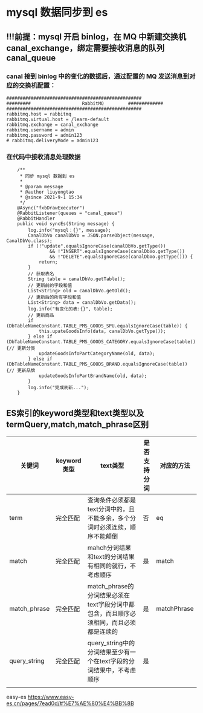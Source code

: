 # mysql 数据同步到 es

## !!!前提：mysql 开启 binlog，在 MQ 中新建交换机 canal_exchange，绑定需要接收消息的队列 canal_queue 

### canal 接到 binlog 中的变化的数据后，通过配置的 MQ 发送消息到对应的交换机配置：

```properties
##################################################
#########                   RabbitMQ         #############
##################################################
rabbitmq.host = rabbitmq
rabbitmq.virtual.host = /learn-default
rabbitmq.exchange = canal_exchange
rabbitmq.username = admin
rabbitmq.password = admin123
# rabbitmq.deliveryMode = admin123

```

### 在代码中接收消息处理数据
```
    /**
     * 同步 mysql 数据到 es
     *
     * @param message
     * @author liuyongtao
     * @since 2021-9-1 15:34
     */
    @Async("fxbDrawExecutor")
    @RabbitListener(queues = "canal_queue")
    @RabbitHandler
    public void syncEs(String message) {
        log.info("mysql：{}", message);
        CanalDbVo canalDbVo = JSON.parseObject(message, CanalDbVo.class);
        if (!"update".equalsIgnoreCase(canalDbVo.getType())
                && !"INSERT".equalsIgnoreCase(canalDbVo.getType())
                && !"DELETE".equalsIgnoreCase(canalDbVo.getType())) {
            return;
        }
        // 获取表名
        String table = canalDbVo.getTable();
        // 更新前的字段和值
        List<String> old = canalDbVo.getOld();
        // 更新后的所有字段和值
        List<String> data = canalDbVo.getData();
        log.info("有变化的表:{}", table);
        // 更新商品
        if (DbTableNameConstant.TABLE_PMS_GOODS_SPU.equalsIgnoreCase(table)) {
            this.upateGoodsInfo(data, canalDbVo.getType());
        } else if (DbTableNameConstant.TABLE_PMS_GOODS_CATEGORY.equalsIgnoreCase(table)) {// 更新分类
            updateGoodsInfoPartCategoryName(old, data);
        } else if (DbTableNameConstant.TABLE_PMS_GOODS_BRAND.equalsIgnoreCase(table)) {// 更新品牌
            updateGoodsInfoPartBrandName(old, data);
        }
        log.info("完成刷新...");
    }
```


## ES索引的keyword类型和text类型以及termQuery,match,match_phrase区别



| 关键词       | keyword类型 | text类型                                                     | 是否支持分词 | 对应的方法  |
| ------------ | ----------- | ------------------------------------------------------------ | ------------ | ----------- |
| term         | 完全匹配    | 查询条件必须都是text分词中的，且不能多余，多个分词时必须连续，顺序不能颠倒 | 否           | eq          |
| match        | 完全匹配    | mahch分词结果和text的分词结果有相同的就行，不考虑顺序        | 是           | match       |
| match_phrase | 完全匹配    | match_phrase的分词结果必须在text字段分词中都包含，而且顺序必须相同，而且必须都是连续的 | 是           | matchPhrase |
| query_string | 完全匹配    | query_string中的分词结果至少有一个在text字段的分词结果中，不考虑顺序 | 是           |             |
|              |             |                                                              |              |             |

easy-es
https://www.easy-es.cn/pages/7ead0d/#%E7%AE%80%E4%BB%8B